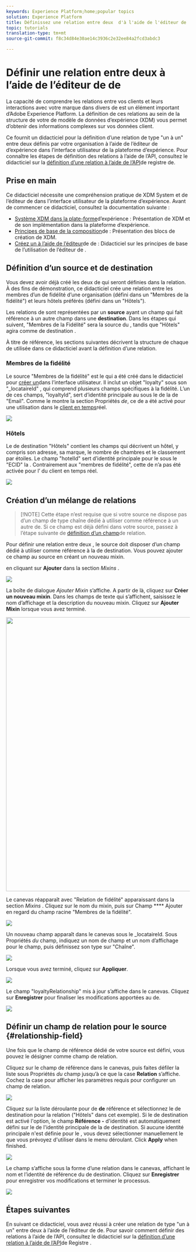 ```yaml
---
keywords: Experience Platform;home;popular topics
solution: Experience Platform
title: Définissez une relation entre deux  d'à l'aide de l'éditeur de  de
topic: tutorials
translation-type: tm+mt
source-git-commit: f8c34d84e30ae14c3936c2e32ee84a2fcd3abdc3

---
```



# Définir une relation entre deux  à l’aide de l’éditeur de  de

La capacité de comprendre les relations entre vos clients et leurs interactions avec votre marque dans divers  de est un élément important d’Adobe Experience Platform. La définition de ces relations au sein de la structure de votre de modèle de données d’expérience (XDM) vous permet d’obtenir des informations complexes sur vos données client.

Ce fournit un didacticiel pour la définition d’une relation de type &quot;un à un&quot; entre deux  définis par votre organisation à l’aide de l’éditeur de  d’expérience dans l’interface utilisateur de la plateforme d’expérience. Pour connaître les étapes de définition des relations  à l’aide de l’API, consultez le didacticiel sur la [définition d’une relation à l’aide de l’API](relationship-api.md)de registre de.

## Prise en main

Ce didacticiel nécessite une compréhension pratique de XDM System et de l’éditeur de  dans l’interface utilisateur de la plateforme d’expérience. Avant de commencer ce didacticiel, consultez la documentation suivante :

* [Système XDM dans la plate-forme](../home.md)d’expérience : Présentation de XDM et de son implémentation dans la plateforme d’expérience.
* [Principes de base de la composition](../schema/composition.md)de  : Présentation des blocs de création de  XDM.
* [Créez un  à l’aide de l’éditeur](create-schema-ui.md)de  de : Didacticiel sur les principes de base de l’utilisation de l’éditeur de .

## Définition d’un source et de destination 

Vous devez avoir déjà créé les deux  de qui seront définies dans la relation. À des fins de démonstration, ce didacticiel crée une relation entre les membres d’un  de fidélité d’une organisation (défini dans un &quot;Membres de la fidélité&quot;) et leurs hôtels préférés (défini dans un &quot;Hôtels&quot;).

Les relations de  sont représentées par un **source** ayant un champ qui fait référence à un autre champ dans une **destination**. Dans les étapes qui suivent, &quot;Membres de la Fidélité&quot; sera la source du , tandis que &quot;Hôtels&quot; agira comme de destination .

À titre de référence, les sections suivantes décrivent la structure de chaque  de utilisée dans ce didacticiel avant la définition d’une relation.

### Membres de la fidélité 

Le source  &quot;Membres de la fidélité&quot; est le qui a été créé dans le didacticiel pour [créer un](create-schema-ui.md)dans l’interface utilisateur. Il inclut un objet &quot;loyalty&quot; sous son &quot;\_locataireId&quot; , qui comprend plusieurs champs spécifiques à la fidélité. L’un de ces champs, &quot;loyaltyId&quot;, sert d’identité principale au sous le  de la  de  &quot;Email&quot;. Comme le montre la section Propriétés _de_, ce  de a été activé pour une utilisation dans le [client en temps](../../profile/home.md)réel.

![](../images/tutorials/relationship/loyalty-members.png)

### Hôtels 

Le de destination  &quot;Hôtels&quot; contient les champs qui décrivent un hôtel, y compris son adresse, sa marque, le nombre de chambres et le classement par étoiles. Le champ &quot;hotelId&quot; sert d’identité principale pour le  sous le &quot;ECID&quot;  la . Contrairement aux &quot;membres de fidélité&quot;, cette  de n’a pas été activée pour l’ du client en temps réel.

![](../images/tutorials/relationship/hotels.png)

## Création d’un mélange de relations

>[!NOTE] Cette étape n’est requise que si votre  source ne dispose pas d’un champ de type chaîne dédié à utiliser comme référence à un autre  de. Si ce champ est déjà défini dans votre  source, passez à l’étape suivante de [définition d’un champ](#relationship-field)de relation.

Pour définir une relation entre deux , le source  doit disposer d’un champ dédié à utiliser comme référence à la  de destination. Vous pouvez ajouter ce champ au  source en créant un nouveau mixin.

 en cliquant sur **Ajouter** dans la section _Mixins_ .

![](../images/tutorials/relationship/loyalty-add-mixin.png)

La boîte de dialogue _Ajouter Mixin_ s’affiche. A partir de là, cliquez sur **Créer un nouveau mixin**. Dans les champs de texte qui s’affichent, saisissez le nom d’affichage et la description du nouveau mixin. Cliquez sur **Ajouter Mixin** lorsque vous avez terminé.

<img src="../images/tutorials/relationship/loyalty-create-new-mixin.png" width="750"><br>

Le canevas réapparaît avec &quot;Relation de fidélité&quot; apparaissant dans la section _Mixins_ . Cliquez sur le nom du mixin, puis sur Champ **** Ajouter en regard du champ racine &quot;Membres de la fidélité&quot;.

![](../images/tutorials/relationship/loyalty-add-field.png)

Un nouveau champ apparaît dans le canevas sous le  \_locataireId. Sous Propriétés _du_ champ, indiquez un nom de champ et un nom d’affichage pour le champ, puis définissez son type sur &quot;Chaîne&quot;.

![](../images/tutorials/relationship/relationship-field-details.png)

Lorsque vous avez terminé, cliquez sur **Appliquer**.

![](../images/tutorials/relationship/relationship-field-apply.png)

Le champ &quot;loyaltyRelationship&quot; mis à jour s’affiche dans le canevas. Cliquez sur **Enregistrer** pour finaliser les modifications apportées au  de.

![](../images/tutorials/relationship/relationship-field-save.png)

## Définir un champ de relation pour le source {#relationship-field}

Une fois que le champ de référence dédié de votre source est défini, vous pouvez le désigner comme champ de relation.

Cliquez sur le champ de référence dans le canevas, puis faites défiler la liste sous Propriétés _du_ champ jusqu’à ce que la case **Relation** s’affiche. Cochez la case pour afficher les paramètres requis pour configurer un champ de relation.

![](../images/tutorials/relationship/relationship-checkbox.png)

Cliquez sur la liste déroulante pour de **de** référence et sélectionnez le de destination pour la relation (&quot;Hôtels&quot; dans cet exemple). Si le de destination est activé  l&#39;option, le champ **Référence -** d&#39;identité est automatiquement défini sur le de l&#39;identité principale de la de destination. Si aucune identité principale n&#39;est définie pour le , vous devez sélectionner manuellement le  que vous prévoyez d&#39;utiliser dans le menu déroulant. Click **Apply** when finished.

![](../images/tutorials/relationship/reference-schema-id-namespace.png)

Le champ s’affiche sous la forme d’une relation dans le canevas, affichant le nom et l’identité de référence   du de destination. Cliquez sur **Enregistrer** pour enregistrer vos modifications et terminer le processus.

![](../images/tutorials/relationship/relationship-save.png)

## Étapes suivantes

En suivant ce didacticiel, vous avez réussi à créer une relation de type &quot;un à un&quot; entre deux  à l’aide de l’éditeur de  de. Pour savoir comment définir des relations à l’aide de l’API, consultez le didacticiel sur la [définition d’une relation à l’aide de l’API](relationship-api.md)de Registre .